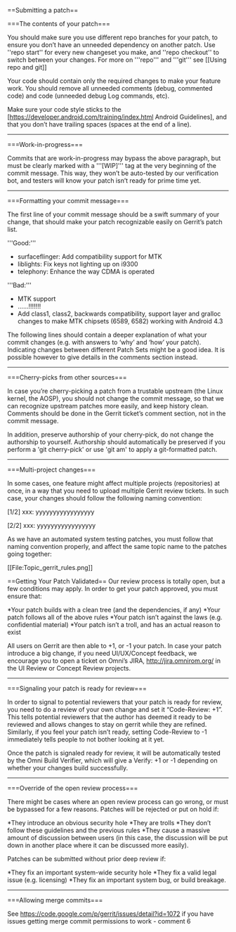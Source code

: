 ==Submitting a patch==

===The contents of your patch===

You should make sure you use different repo branches for your patch, to ensure you don’t have an unneeded dependency on another patch. Use ''repo start'' for every new changeset you make, and ''repo checkout'' to switch between your changes. For more on '''repo''' and '''git''' see [[Using repo and git]]

Your code should contain only the required changes to make your feature work. You should remove all unneeded comments (debug, commented code) and code (unneeded debug Log commands, etc).

Make sure your code style sticks to the [https://developer.android.com/training/index.html Android Guidelines], and that you don’t have trailing spaces (spaces at the end of a line).

----

===Work-in-progress===

Commits that are work-in-progress may bypass the above paragraph, but must be clearly marked with a '''[WIP]''' tag at the very beginning of the commit message. This way, they won’t be auto-tested by our verification bot, and testers will know your patch isn’t ready for prime time yet.

----

===Formatting your commit message===

The first line of your commit message should be a swift summary of your change, that should make your patch recognizable easily on Gerrit’s patch list.

'''Good:'''
* surfaceflinger: Add compatibility support for MTK
* liblights: Fix keys not lighting up on i9300
* telephony: Enhance the way CDMA is operated

'''Bad:'''
* MTK support
* ……!!!!!!!
* Add class1, class2, backwards compatibility, support layer and gralloc changes to make MTK chipsets (6589, 6582) working with Android 4.3

The following lines should contain a deeper explanation of what your commit changes (e.g. with answers to ‘why’ and ‘how’ your patch). Indicating changes between different Patch Sets might be a good idea. It is possible however to give details in the comments section instead.

----

===Cherry-picks from other sources===

In case you’re cherry-picking a patch from a trustable upstream (the Linux kernel, the AOSP), you should not change the commit message, so that we can recognize upstream patches more easily, and keep history clean. Comments should be done in the Gerrit ticket’s comment section, not in the commit message.

In addition, preserve authorship of your cherry-pick, do not change the authorship to yourself.  Authorship should automatically be preserved if you perform a 'git cherry-pick' or use 'git am' to apply a git-formatted patch.

----

===Multi-project changes===

In some cases, one feature might affect multiple projects (repositories) at once, in a way that you need to upload multiple Gerrit review tickets. In such case, your changes should follow the following naming convention:

[1/2] xxx: yyyyyyyyyyyyyyyyy

[2/2] xxx: yyyyyyyyyyyyyyyyy

As we have an automated system testing patches, you must follow that naming convention properly, and affect the same topic name to the patches going together:

[[File:Topic_gerrit_rules.png]]

==Getting Your Patch Validated==
Our review process is totally open, but a few conditions may apply. In order to get your patch approved, you must ensure that:

*Your patch builds with a clean tree (and the dependencies, if any)
*Your patch follows all of the above rules
*Your patch isn’t against the laws (e.g. confidential material)
*Your patch isn’t a troll, and has an actual reason to exist

All users on Gerrit are then able to +1, or -1 your patch. In case your patch introduce a big change, if you need UI/UX/Concept feedback, we encourage you to open a ticket on Omni’s JIRA, http://jira.omnirom.org/ in the UI Review or Concept Review projects.

----

===Signaling your patch is ready for review===

In order to signal to potential reviewers that your patch is ready for review, you need to do a review of your own change and set it “Code-Review: +1”. This tells potential reviewers that the author has deemed it ready to be reviewed and allows changes to stay on gerrit while they are refined. Similarly, if you feel your patch isn’t ready, setting Code-Review to -1 immediately tells people to not bother looking at it yet.

Once the patch is signaled ready for review, it will be automatically tested by the Omni Build Verifier, which will give a Verify: +1 or -1 depending on whether your changes build successfully.

----

===Override of the open review process===

There might be cases where an open review process can go wrong, or must be bypassed for a few reasons. Patches will be rejected or put on hold if:

*They introduce an obvious security hole
*They are trolls
*They don’t follow these guidelines and the previous rules
*They cause a massive amount of discussion between users (in this case, the discussion will be put down in another place where it can be discussed more easily).

Patches can be submitted without prior deep review if:

*They fix an important system-wide security hole
*They fix a valid legal issue (e.g. licensing)
*They fix an important system bug, or build breakage.

----
===Allowing merge commits===

See https://code.google.com/p/gerrit/issues/detail?id=1072 if you have issues getting merge commit permissions to work - comment 6
